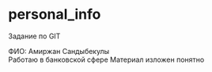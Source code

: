 # personal_info
Задание по GIT

ФИО: Амиржан Сандыбекулы  
Работаю в банковской сфере
Материал изложен понятно
